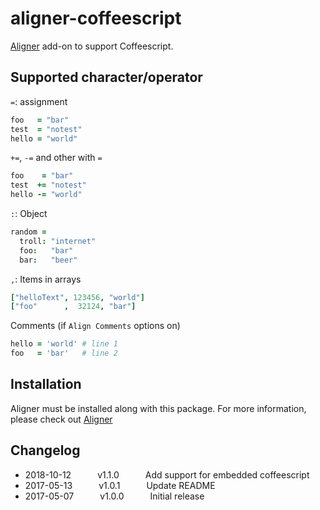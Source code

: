 # aligner-coffeescript

[Aligner](https://github.com/adrianlee44/atom-aligner) add-on to support Coffeescript.

## Supported character/operator
`=`: assignment
```coffeescript
foo   = "bar"
test  = "notest"
hello = "world"
```
`+=`, `-=` and other with `=`
```coffeescript
foo    = "bar"
test  += "notest"
hello -= "world"
```
`:`: Object
```coffeescript
random =
  troll: "internet"
  foo:   "bar"
  bar:   "beer"
```
`,`: Items in arrays
```coffeescript
["helloText", 123456, "world"]
["foo"      ,  32124, "bar"]
```
Comments (if `Align Comments` options on)
```coffeescript
hello = 'world' # line 1
foo   = 'bar'   # line 2
```

## Installation
Aligner must be installed along with this package. For more information, please check out [Aligner](https://github.com/adrianlee44/atom-aligner)

## Changelog
- 2018-10-12   v1.1.0   Add support for embedded coffeescript
- 2017-05-13   v1.0.1   Update README
- 2017-05-07   v1.0.0   Initial release
